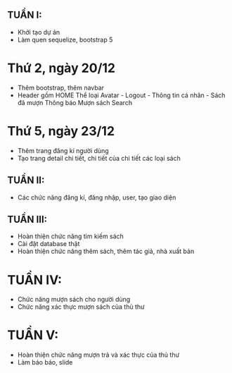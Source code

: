 ## TUẦN I: 
- Khởi tạo dự án
- Làm quen sequelize, bootstrap 5
# Thứ 2, ngày 20/12 
- Thêm bootstrap, thêm navbar
- Header gồm    HOME
                Thể loại
                Avatar  - Logout
                        - Thông tin cá nhân
                        - Sách đã mượn
                Thông báo
                Mượn sách
                Search
# Thứ 5, ngày 23/12
- Thêm trang đăng kí người dùng
- Tạo trang detail chi tiết, chi tiết của chi tiết các loại sách
## TUẦN II:
- Các chức năng đăng kí, đăng nhập, user, tạo giao diện 
## TUẦN III:
- Hoàn thiện chức năng tìm kiếm sách
- Cài đặt database thật
- Hoàn thiện chức năng thêm sách, thêm tác giả, nhà xuất bản
 # TUẦN IV:
 - Chức năng mượn sách cho người dùng
 - Chức năng xác thực mượn sách của thủ thư
 # TUẦN V:
 - Hoàn thiện chức năng mượn trả và xác thực của thủ thư
 - Làm báo báo, slide
